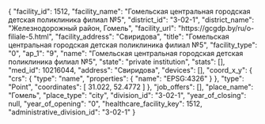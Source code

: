 {
    "facility_id": 1512,
    "facility_name": "Гомельская центральная городская детская поликлиника филиал №5",
    "district_id": "3-02-1",
    "district_name": "Железнодорожный район, Гомель",
    "facility_url": "https:\/\/gcgdp.by\/ru\/o-filiale-5.html",
    "facility_address": "Свиридова",
    "title": "Гомельская центральная городская детская поликлиника филиал №5",
    "facility_type": "0",
    "ap_1": "9",
    "name": "Гомельская центральная городская детская поликлиника филиал №5",
    "state": "private institution",
    "stats": [],
    "med_id": 10216044,
    "address": "Свиридова",
    "devices": [],
    "coord_x_y": {
        "crs": {
            "type": "name",
            "properties": {
                "name": "EPSG:4326"
            }
        },
        "type": "Point",
        "coordinates": [
            31.022,
            52.4772
        ]
    },
    "job_offers": [],
    "place_name": "Гомель",
    "place_type": "city",
    "division_id": "3-02-1",
    "year_of_closing": null,
    "year_of_opening": "0",
    "healthcare_facility_key": 1512,
    "administrative_division_id": "3-02-1"
}